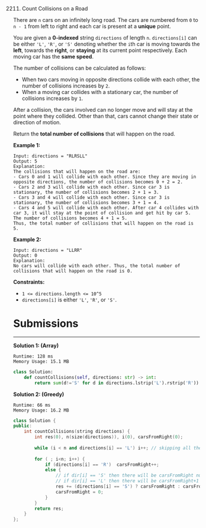 2211. Count Collisions on a Road

There are `n` cars on an infinitely long road. The cars are numbered from `0` to `n - 1` from left to right and each car is present at a **unique** point.

You are given a **0-indexed** string `directions` of length `n`. `directions[i]` can be either `'L'`, `'R'`, or `'S'` denoting whether the `i`th car is moving towards the **left**, towards the **right**, or **staying** at its current point respectively. Each moving car has the **same speed**.

The number of collisions can be calculated as follows:

* When two cars moving in opposite directions collide with each other, the number of collisions increases by `2`.
* When a moving car collides with a stationary car, the number of collisions increases by `1`.

After a collision, the cars involved can no longer move and will stay at the point where they collided. Other than that, cars cannot change their state or direction of motion.

Return the **total number of collisions** that will happen on the road.

 

**Example 1:**
```
Input: directions = "RLRSLL"
Output: 5
Explanation:
The collisions that will happen on the road are:
- Cars 0 and 1 will collide with each other. Since they are moving in opposite directions, the number of collisions becomes 0 + 2 = 2.
- Cars 2 and 3 will collide with each other. Since car 3 is stationary, the number of collisions becomes 2 + 1 = 3.
- Cars 3 and 4 will collide with each other. Since car 3 is stationary, the number of collisions becomes 3 + 1 = 4.
- Cars 4 and 5 will collide with each other. After car 4 collides with car 3, it will stay at the point of collision and get hit by car 5. The number of collisions becomes 4 + 1 = 5.
Thus, the total number of collisions that will happen on the road is 5. 
```

**Example 2:**
```
Input: directions = "LLRR"
Output: 0
Explanation:
No cars will collide with each other. Thus, the total number of collisions that will happen on the road is 0.
```

**Constraints:**

* `1 <= directions.length <= 10^5`
* `directions[i]` is either `'L'`, `'R'`, or `'S'`.

# Submissions
---
**Solution 1: (Array)**
```
Runtime: 128 ms
Memory Usage: 15.1 MB
```
```python
class Solution:
    def countCollisions(self, directions: str) -> int:
        return sum(d!='S' for d in directions.lstrip('L').rstrip('R'))
```

**Solution 2: (Greedy)**
```
Runtime: 66 ms
Memory Usage: 16.2 MB
```
```c++
class Solution {
public:
    int countCollisions(string directions) {
        int res(0), n(size(directions)), i(0), carsFromRight(0);
        
        while (i < n and directions[i] == 'L') i++; // skipping all the cars going to left from beginning as they will never collide
        
        for ( ; i<n; i++) {
            if (directions[i] == 'R')  carsFromRight++;
            else {
                // if dir[i] == 'S' then there will be carsFromRight number of collission
                // if dir[i] == 'L' then there will be carsFromRight+1 number of collision (one collision for the rightmost cars and carsFromRight collision for the cars coming from left)
                res += (directions[i] == 'S') ? carsFromRight : carsFromRight+1;
                carsFromRight = 0;
            }
        }
        return res;
    }
};
```
